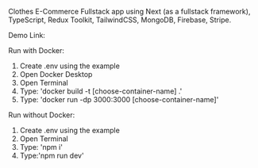 Clothes E-Commerce Fullstack app using Next (as a fullstack framework), TypeScript, Redux Toolkit, TailwindCSS, MongoDB, Firebase, Stripe.

Demo Link:

Run with Docker:

1. Create .env using the example
2. Open Docker Desktop
3. Open Terminal
4. Type: 'docker build -t [choose-container-name] .'
5. Type: 'docker run -dp 3000:3000 [choose-container-name]'

Run without Docker:

1. Create .env using the example
2. Open Terminal
3. Type: 'npm i'
4. Type:'npm run dev'
